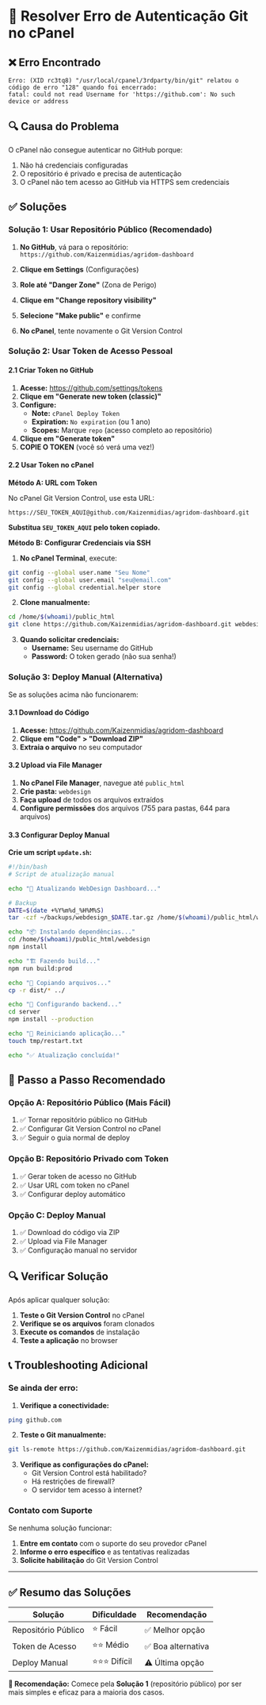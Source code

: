 # 🔧 Resolver Erro de Autenticação Git no cPanel

## ❌ Erro Encontrado

```
Erro: (XID rc3tq8) "/usr/local/cpanel/3rdparty/bin/git" relatou o código de erro "128" quando foi encerrado: 
fatal: could not read Username for 'https://github.com': No such device or address
```

## 🔍 Causa do Problema

O cPanel não consegue autenticar no GitHub porque:
1. Não há credenciais configuradas
2. O repositório é privado e precisa de autenticação
3. O cPanel não tem acesso ao GitHub via HTTPS sem credenciais

## ✅ Soluções

### Solução 1: Usar Repositório Público (Recomendado)

1. **No GitHub**, vá para o repositório:
   `https://github.com/Kaizenmidias/agridom-dashboard`

2. **Clique em Settings** (Configurações)

3. **Role até "Danger Zone"** (Zona de Perigo)

4. **Clique em "Change repository visibility"**

5. **Selecione "Make public"** e confirme

6. **No cPanel**, tente novamente o Git Version Control

### Solução 2: Usar Token de Acesso Pessoal

#### 2.1 Criar Token no GitHub

1. **Acesse:** https://github.com/settings/tokens
2. **Clique em "Generate new token (classic)"**
3. **Configure:**
   - **Note:** `cPanel Deploy Token`
   - **Expiration:** `No expiration` (ou 1 ano)
   - **Scopes:** Marque `repo` (acesso completo ao repositório)
4. **Clique em "Generate token"**
5. **COPIE O TOKEN** (você só verá uma vez!)

#### 2.2 Usar Token no cPanel

**Método A: URL com Token**

No cPanel Git Version Control, use esta URL:
```
https://SEU_TOKEN_AQUI@github.com/Kaizenmidias/agridom-dashboard.git
```

**Substitua `SEU_TOKEN_AQUI` pelo token copiado.**

**Método B: Configurar Credenciais via SSH**

1. **No cPanel Terminal**, execute:
```bash
git config --global user.name "Seu Nome"
git config --global user.email "seu@email.com"
git config --global credential.helper store
```

2. **Clone manualmente:**
```bash
cd /home/$(whoami)/public_html
git clone https://github.com/Kaizenmidias/agridom-dashboard.git webdesign
```

3. **Quando solicitar credenciais:**
   - **Username:** Seu username do GitHub
   - **Password:** O token gerado (não sua senha!)

### Solução 3: Deploy Manual (Alternativa)

Se as soluções acima não funcionarem:

#### 3.1 Download do Código

1. **Acesse:** https://github.com/Kaizenmidias/agridom-dashboard
2. **Clique em "Code" > "Download ZIP"**
3. **Extraia o arquivo** no seu computador

#### 3.2 Upload via File Manager

1. **No cPanel File Manager**, navegue até `public_html`
2. **Crie pasta:** `webdesign`
3. **Faça upload** de todos os arquivos extraídos
4. **Configure permissões** dos arquivos (755 para pastas, 644 para arquivos)

#### 3.3 Configurar Deploy Manual

**Crie um script `update.sh`:**

```bash
#!/bin/bash
# Script de atualização manual

echo "🔄 Atualizando WebDesign Dashboard..."

# Backup
DATE=$(date +%Y%m%d_%H%M%S)
tar -czf ~/backups/webdesign_$DATE.tar.gz /home/$(whoami)/public_html/webdesign

echo "📦 Instalando dependências..."
cd /home/$(whoami)/public_html/webdesign
npm install

echo "🏗️ Fazendo build..."
npm run build:prod

echo "📂 Copiando arquivos..."
cp -r dist/* ../

echo "🔧 Configurando backend..."
cd server
npm install --production

echo "🔄 Reiniciando aplicação..."
touch tmp/restart.txt

echo "✅ Atualização concluída!"
```

## 🚀 Passo a Passo Recomendado

### Opção A: Repositório Público (Mais Fácil)

1. ✅ Tornar repositório público no GitHub
2. ✅ Configurar Git Version Control no cPanel
3. ✅ Seguir o guia normal de deploy

### Opção B: Repositório Privado com Token

1. ✅ Gerar token de acesso no GitHub
2. ✅ Usar URL com token no cPanel
3. ✅ Configurar deploy automático

### Opção C: Deploy Manual

1. ✅ Download do código via ZIP
2. ✅ Upload via File Manager
3. ✅ Configuração manual no servidor

## 🔍 Verificar Solução

Após aplicar qualquer solução:

1. **Teste o Git Version Control** no cPanel
2. **Verifique se os arquivos** foram clonados
3. **Execute os comandos** de instalação
4. **Teste a aplicação** no browser

## 📞 Troubleshooting Adicional

### Se ainda der erro:

1. **Verifique a conectividade:**
```bash
ping github.com
```

2. **Teste o Git manualmente:**
```bash
git ls-remote https://github.com/Kaizenmidias/agridom-dashboard.git
```

3. **Verifique as configurações do cPanel:**
   - Git Version Control está habilitado?
   - Há restrições de firewall?
   - O servidor tem acesso à internet?

### Contato com Suporte

Se nenhuma solução funcionar:
1. **Entre em contato** com o suporte do seu provedor cPanel
2. **Informe o erro específico** e as tentativas realizadas
3. **Solicite habilitação** do Git Version Control

---

## ✅ Resumo das Soluções

| Solução | Dificuldade | Recomendação |
|---------|-------------|-------------|
| Repositório Público | ⭐ Fácil | ✅ Melhor opção |
| Token de Acesso | ⭐⭐ Médio | ✅ Boa alternativa |
| Deploy Manual | ⭐⭐⭐ Difícil | ⚠️ Última opção |

**🎯 Recomendação:** Comece pela **Solução 1** (repositório público) por ser mais simples e eficaz para a maioria dos casos.